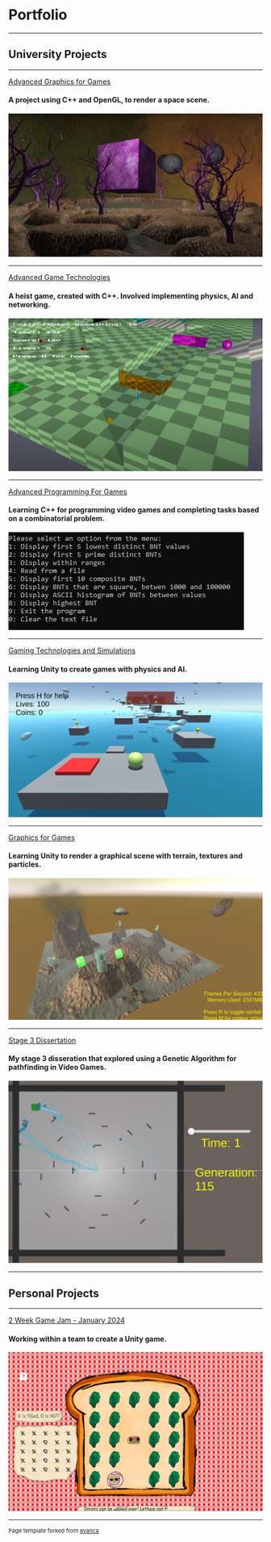# Portfolio

---

## University Projects

---

[Advanced Graphics for Games](/advanced_graphics)

#### A project using C++ and OpenGL, to render a space scene.

[<img src="images/AdvancedGraphicsThumbnail.png?raw=true"/>](/advanced_graphics)

---
[Advanced Game Technologies](/advanced_technologies)

#### A heist game, created with C++. Involved implementing physics, AI and networking.

[<img src="images/AdvancedGamesThumbnail.png?raw=true"/>](/advanced_technologies)

---
[Advanced Programming For Games](/advanced_programming)


#### Learning C++ for programming video games and completing tasks based on a combinatorial problem.


[<img src="images/AdvancedProgrammingThumbnail.png?raw=true"/>](/advanced_programming)

---
[Gaming Technologies and Simulations](/games_tech)


#### Learning Unity to create games with physics and AI.


[<img src="images/GamesTechThumbnail.png?raw=true"/>](/games_tech)

---
[Graphics for Games](/graphics)


#### Learning Unity to render a graphical scene with terrain, textures and particles.


[<img src="images/GraphicsThumbnail.png?raw=true"/>](/graphics)

---
[Stage 3 Dissertation](/dissertation)


#### My stage 3 disseration that explored using a Genetic Algorithm for pathfinding in Video Games.


[<img src="images/DissertationThumbnail.png?raw=true"/>](/dissertation)

---


## Personal Projects

---

[2 Week Game Jam - January 2024](/gamejam_bread)


#### Working within a team to create a Unity game.


[<img src="images/GameJamThumbnail.png?raw=true"/>](/gamejam_bread)



---
<p style="font-size:11px">Page template forked from <a href="https://github.com/evanca/quick-portfolio">evanca</a></p>
<!-- Remove above link if you don't want to attibute -->
